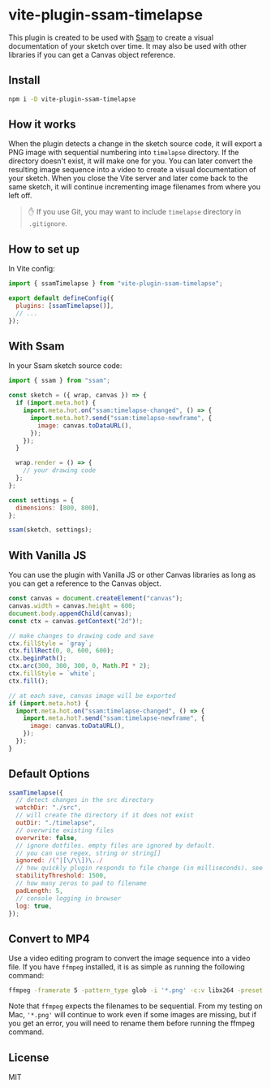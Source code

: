 # vite-plugin-ssam-timelapse

This plugin is created to be used with [Ssam](https://github.com/cdaein/ssam) to create a visual documentation of your sketch over time. It may also be used with other libraries if you can get a Canvas object reference.

## Install

```sh
npm i -D vite-plugin-ssam-timelapse
```

## How it works

When the plugin detects a change in the sketch source code, it will export a PNG image with sequential numbering into `timelapse` directory. If the directory doesn't exist, it will make one for you. You can later convert the resulting image sequence into a video to create a visual documentation of your sketch. When you close the Vite server and later come back to the same sketch, it will continue incrementing image filenames from where you left off.

> ✋ If you use Git, you may want to include `timelapse` directory in `.gitignore`.

## How to set up

In Vite config:

```js
import { ssamTimelapse } from "vite-plugin-ssam-timelapse";

export default defineConfig({
  plugins: [ssamTimelapse()],
  // ...
});
```

## With Ssam

In your Ssam sketch source code:

```js
import { ssam } from "ssam";

const sketch = ({ wrap, canvas }) => {
  if (import.meta.hot) {
    import.meta.hot.on("ssam:timelapse-changed", () => {
      import.meta.hot?.send("ssam:timelapse-newframe", {
        image: canvas.toDataURL(),
      });
    });
  }

  wrap.render = () => {
    // your drawing code
  };
};

const settings = {
  dimensions: [800, 800],
};

ssam(sketch, settings);
```

## With Vanilla JS

You can use the plugin with Vanilla JS or other Canvas libraries as long as you can get a reference to the Canvas object.

```js
const canvas = document.createElement("canvas");
canvas.width = canvas.height = 600;
document.body.appendChild(canvas);
const ctx = canvas.getContext("2d")!;

// make changes to drawing code and save
ctx.fillStyle = `gray`;
ctx.fillRect(0, 0, 600, 600);
ctx.beginPath();
ctx.arc(300, 300, 300, 0, Math.PI * 2);
ctx.fillStyle = `white`;
ctx.fill();

// at each save, canvas image will be exported
if (import.meta.hot) {
  import.meta.hot.on("ssam:timelapse-changed", () => {
    import.meta.hot?.send("ssam:timelapse-newframe", {
      image: canvas.toDataURL(),
    });
  });
}
```

## Default Options

```js
ssamTimelapse({
  // detect changes in the src directory
  watchDir: "./src",
  // will create the directory if it does not exist
  outDir: "./timelapse",
  // overwrite existing files
  overwrite: false,
  // ignore dotfiles. empty files are ignored by default.
  // you can use regex, string or string[]
  ignored: /(^|[\/\\])\../
  // how quickly plugin responds to file change (in milliseconds). see Chokidar documentation
  stabilityThreshold: 1500,
  // how many zeros to pad to filename
  padLength: 5,
  // console logging in browser
  log: true,
});
```

## Convert to MP4

Use a video editing program to convert the image sequence into a video file. If you have `ffmpeg` installed, it is as simple as running the following command:

```sh
ffmpeg -framerate 5 -pattern_type glob -i '*.png' -c:v libx264 -preset slow -crf 20 -pix_fmt yuv420p -y output.mp4
```

Note that `ffmpeg` expects the filenames to be sequential. From my testing on Mac, `'*.png'` will continue to work even if some images are missing, but if you get an error, you will need to rename them before running the ffmpeg command.

## License

MIT
